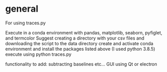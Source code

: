 # general

For using traces.py 

  Execute in a conda environment with pandas, matplotlib, seaborn, pyfiglet, and termcolor
  Suggest creating a directory with your csv files and downloading the script to the data directory
  create and activate conda environment and install the packages listed above (I used python 3.8.5)
  execute using python traces.py
  
  functionality to add: 
    subtracting baselines etc...
    GUI using Qt or electron
